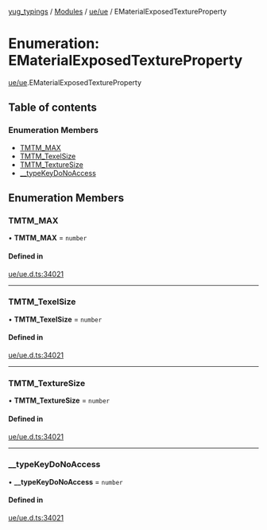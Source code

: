 [yug_typings](../README.md) / [Modules](../modules.md) / [ue/ue](../modules/ue_ue.md) / EMaterialExposedTextureProperty

# Enumeration: EMaterialExposedTextureProperty

[ue/ue](../modules/ue_ue.md).EMaterialExposedTextureProperty

## Table of contents

### Enumeration Members

- [TMTM\_MAX](ue_ue.EMaterialExposedTextureProperty.md#tmtm_max)
- [TMTM\_TexelSize](ue_ue.EMaterialExposedTextureProperty.md#tmtm_texelsize)
- [TMTM\_TextureSize](ue_ue.EMaterialExposedTextureProperty.md#tmtm_texturesize)
- [\_\_typeKeyDoNoAccess](ue_ue.EMaterialExposedTextureProperty.md#__typekeydonoaccess)

## Enumeration Members

### TMTM\_MAX

• **TMTM\_MAX** = `number`

#### Defined in

[ue/ue.d.ts:34021](https://github.com/YugMetaverse/yug_typings/blob/25cad34/ue/ue.d.ts#L34021)

___

### TMTM\_TexelSize

• **TMTM\_TexelSize** = `number`

#### Defined in

[ue/ue.d.ts:34021](https://github.com/YugMetaverse/yug_typings/blob/25cad34/ue/ue.d.ts#L34021)

___

### TMTM\_TextureSize

• **TMTM\_TextureSize** = `number`

#### Defined in

[ue/ue.d.ts:34021](https://github.com/YugMetaverse/yug_typings/blob/25cad34/ue/ue.d.ts#L34021)

___

### \_\_typeKeyDoNoAccess

• **\_\_typeKeyDoNoAccess** = `number`

#### Defined in

[ue/ue.d.ts:34021](https://github.com/YugMetaverse/yug_typings/blob/25cad34/ue/ue.d.ts#L34021)
